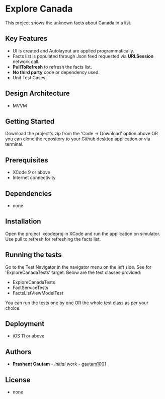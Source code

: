 # Explore Canada

This project shows the unknown facts about Canada in a list. 

## Key Features

- UI is created and Autolayout are applied programmatically.
- Facts list is populated through Json feed requested via **URLSession** network call.
- **PullToRefresh** to refresh the facts list.
- **No third party** code or dependency used.
- Unit Test Cases.

## Design Architecture 

- MVVM

 ## Getting Started

 Download the project's zip from the 'Code -> Download' option above OR you can clone the repository to your Github desktop application or via terminal. 

 ## Prerequisites

 - XCode 9 or above
 - Internet connectivity
 
 ## Dependencies
 - none

 ## Installation
Open the project .xcodeproj in XCode and run the application on simulator. Use pull to refresh for refreshing the facts list.

 ## Running the tests

 Go to the Test Navigator in the navigator menu on the left side. See for 'ExploreCanadaTests' target. Below are the test classes provided:
 - ExploreCanadaTests
 - FactServiceTests
 - FactsListViewModelTest
 
 You can run the tests one by one OR the whole test class as per your choice.

 ## Deployment

 - iOS 11 or above

 ## Authors

 * **Prashant Gautam** - *Initial work* - [gautam1001](https://github.com/gautam1001)

 ## License

 - none


